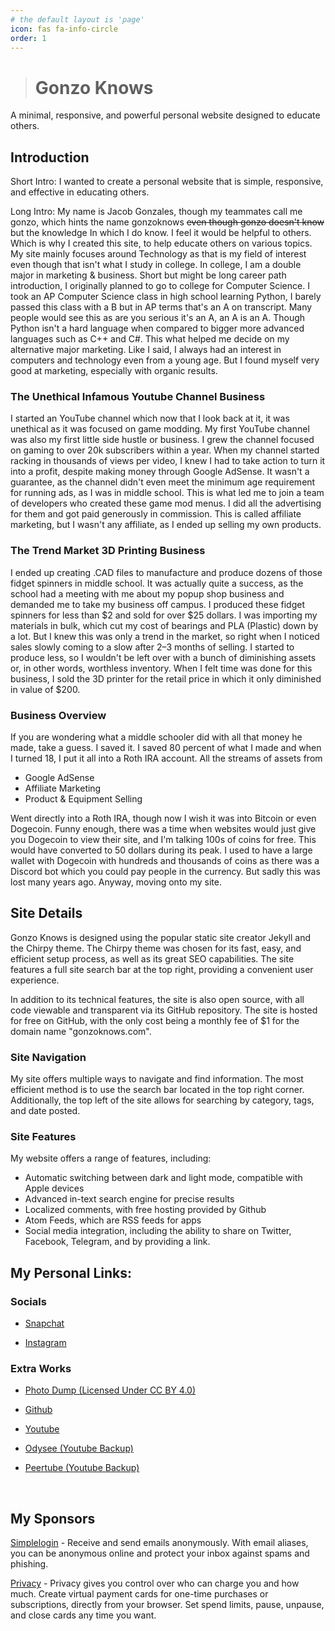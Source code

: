 ```yaml
---
# the default layout is 'page'
icon: fas fa-info-circle
order: 1
---
```


> # Gonzo Knows
A minimal, responsive, and powerful personal website designed to educate others.

## Introduction
Short Intro: I wanted to create a personal website that is simple, responsive, and effective in educating others. 

Long Intro: My name is Jacob Gonzales, though my teammates call me gonzo, which hints the name gonzoknows ~~even though gonzo doesn't know~~ but the knowledge In which I do know. I feel it would be helpful to others. Which is why I created this site, to help educate others on various topics. My site mainly focuses around Technology as that is my field of interest even though that isn't what I study in college. In college, I am a double major in marketing & business. Short but might be long career path introduction, I originally planned to go to college for Computer Science. I took an AP Computer Science class in high school learning Python, I barely passed this class with a B but in AP terms that's an A on transcript. Many people would see this as are you serious it's an A, an A is an A. Though Python isn't a hard language when compared to bigger more advanced languages such as C++ and C#. This what helped me decide on my alternative major marketing. Like I said, I always had an interest in computers and technology even from a young age. But I found myself very good at marketing, especially with organic results.

### The Unethical Infamous Youtube Channel Business
I started an YouTube channel which now that I look back at it, it was unethical as it was focused on game modding. My first YouTube channel was also my first little side hustle or business. I grew the channel focused on gaming to over 20k subscribers within a year. When my channel started racking in thousands of views per video, I knew I had to take action to turn it into a profit, despite making money through Google AdSense. It wasn't a guarantee, as the channel didn't even meet the minimum age requirement for running ads, as I was in middle school. This is what led me to join a team of developers who created these game mod menus. I did all the advertising for them and got paid generously in commission. This is called affiliate marketing, but I wasn't any affiliate, as I ended up selling my own products.  

### The Trend Market 3D Printing Business
I ended up creating .CAD files to manufacture and produce dozens of those fidget spinners in middle school. It was actually quite a success, as the school had a meeting with me about my popup shop business and demanded me to take my business off campus. I produced these fidget spinners for less than $2 and sold for over $25 dollars. I was importing my materials in bulk, which cut my cost of bearings and PLA (Plastic) down by a lot. But I knew this was only a trend in the market, so right when I noticed sales slowly coming to a slow after 2–3 months of selling. I started to produce less, so I wouldn't be left over with a bunch of diminishing assets or, in other words, worthless inventory. When I felt time was done for this business, I sold the 3D printer for the retail price in which it only diminished in value of $200.

### Business Overview
If you are wondering what a middle schooler did with all that money he made, take a guess. I saved it. I saved 80 percent of what I made and when I turned 18, I put it all into a Roth IRA account. All the streams of assets from
- Google AdSense
- Affiliate Marketing
- Product & Equipment Selling

Went directly into a Roth IRA, though now I wish it was into Bitcoin or even Dogecoin. Funny enough, there was a time when websites would just give you Dogecoin to view their site, and I'm talking 100s of coins for free. This would have converted to 50 dollars during its peak. I used to have a large wallet with Dogecoin with hundreds and thousands of coins as there was a Discord bot which you could pay people in the currency. But sadly this was lost many years ago. Anyway, moving onto my site.

## Site Details
Gonzo Knows is designed using the popular static site creator Jekyll and the Chirpy theme. The Chirpy theme was chosen for its fast, easy, and efficient setup process, as well as its great SEO capabilities. The site features a full site search bar at the top right, providing a convenient user experience.

In addition to its technical features, the site is also open source, with all code viewable and transparent via its GitHub repository. The site is hosted for free on GitHub, with the only cost being a monthly fee of $1 for the domain name "gonzoknows.com".

### Site Navigation

My site offers multiple ways to navigate and find information. The most efficient method is to use the search bar located in the top right corner. Additionally, the top left of the site allows for searching by category, tags, and date posted.

### Site Features 

My website offers a range of features, including:

- Automatic switching between dark and light mode, compatible with Apple devices
- Advanced in-text search engine for precise results
- Localized comments, with free hosting provided by Github
- Atom Feeds, which are RSS feeds for apps
- Social media integration, including the ability to share on Twitter, Facebook, Telegram, and by providing a link.

## My Personal Links:

### **Socials**

- [Snapchat](https://www.snapchat.com/add/jacobggonzales)

- [Instagram](https://www.instagram.com/jacobgonzales20/)

### **Extra Works**

- [Photo Dump (Licensed Under CC BY 4.0)](https://drive.google.com/drive/folders/1Li7j6qoiVvowXZtEbYRDx5TxOIDbgeUO) 

- [Github](https://github.com/gonzoknows)

- [Youtube](https://www.youtube.com/@gonzoknows)

- [Odysee (Youtube Backup)](https://odysee.com/@gonzoknows:5)

- [Peertube (Youtube Backup)](https://tilvids.com/c/gonzoknows)

<br>

## **My Sponsors**

[Simplelogin](https://simplelogin.io?slref=jacobgonzales) -  Receive and send emails anonymously. With email aliases, you can be anonymous online and protect your inbox against spams and phishing.


[Privacy](https://privacy.com/join/QH273) - Privacy gives you control over who can charge you and how much. Create virtual payment cards for one-time purchases or subscriptions, directly from your browser. Set spend limits, pause, unpause, and close cards any time you want. 
